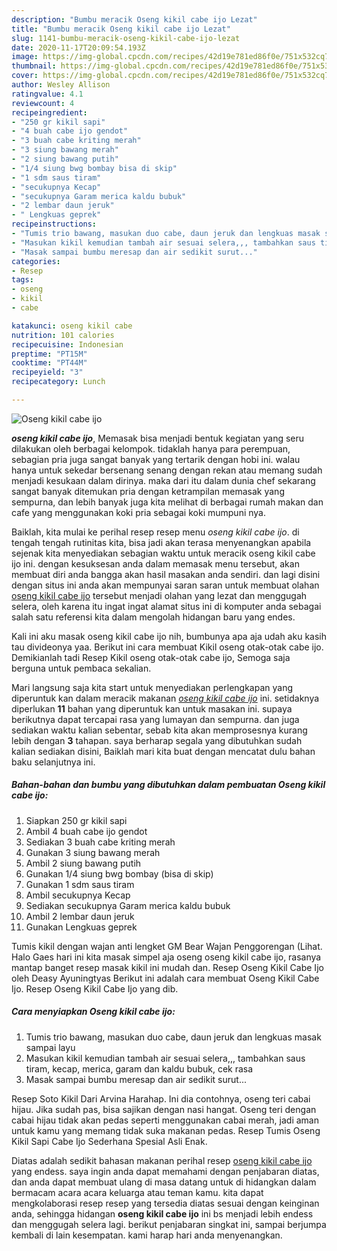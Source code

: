 ```yaml
---
description: "Bumbu meracik Oseng kikil cabe ijo Lezat"
title: "Bumbu meracik Oseng kikil cabe ijo Lezat"
slug: 1141-bumbu-meracik-oseng-kikil-cabe-ijo-lezat
date: 2020-11-17T20:09:54.193Z
image: https://img-global.cpcdn.com/recipes/42d19e781ed86f0e/751x532cq70/oseng-kikil-cabe-ijo-foto-resep-utama.jpg
thumbnail: https://img-global.cpcdn.com/recipes/42d19e781ed86f0e/751x532cq70/oseng-kikil-cabe-ijo-foto-resep-utama.jpg
cover: https://img-global.cpcdn.com/recipes/42d19e781ed86f0e/751x532cq70/oseng-kikil-cabe-ijo-foto-resep-utama.jpg
author: Wesley Allison
ratingvalue: 4.1
reviewcount: 4
recipeingredient:
- "250 gr kikil sapi"
- "4 buah cabe ijo gendot"
- "3 buah cabe kriting merah"
- "3 siung bawang merah"
- "2 siung bawang putih"
- "1/4 siung bwg bombay bisa di skip"
- "1 sdm saus tiram"
- "secukupnya Kecap"
- "secukupnya Garam merica kaldu bubuk"
- "2 lembar daun jeruk"
- " Lengkuas geprek"
recipeinstructions:
- "Tumis trio bawang, masukan duo cabe, daun jeruk dan lengkuas masak sampai layu"
- "Masukan kikil kemudian tambah air sesuai selera,,, tambahkan saus tiram, kecap, merica, garam dan kaldu bubuk, cek rasa"
- "Masak sampai bumbu meresap dan air sedikit surut..."
categories:
- Resep
tags:
- oseng
- kikil
- cabe

katakunci: oseng kikil cabe 
nutrition: 101 calories
recipecuisine: Indonesian
preptime: "PT15M"
cooktime: "PT44M"
recipeyield: "3"
recipecategory: Lunch

---
```



![Oseng kikil cabe ijo](https://img-global.cpcdn.com/recipes/42d19e781ed86f0e/751x532cq70/oseng-kikil-cabe-ijo-foto-resep-utama.jpg)

<b><i>oseng kikil cabe ijo</i></b>, Memasak bisa menjadi bentuk kegiatan yang seru dilakukan oleh berbagai kelompok. tidaklah hanya para perempuan, sebagian pria juga sangat banyak yang tertarik dengan hobi ini. walau hanya untuk sekedar bersenang senang dengan rekan atau memang sudah menjadi kesukaan dalam dirinya. maka dari itu dalam dunia chef sekarang sangat banyak ditemukan pria dengan ketrampilan memasak yang sempurna, dan lebih banyak juga kita melihat di berbagai rumah makan dan cafe yang menggunakan koki pria sebagai koki mumpuni nya.

Baiklah, kita mulai ke perihal resep resep menu <i>oseng kikil cabe ijo</i>. di tengah tengah rutinitas kita, bisa jadi akan terasa menyenangkan apabila sejenak kita menyediakan sebagian waktu untuk meracik oseng kikil cabe ijo ini. dengan kesuksesan anda dalam memasak menu tersebut, akan membuat diri anda bangga akan hasil masakan anda sendiri. dan lagi disini dengan situs ini anda akan mempunyai saran saran untuk membuat olahan <u>oseng kikil cabe ijo</u> tersebut menjadi olahan yang lezat dan menggugah selera, oleh karena itu ingat ingat alamat situs ini di komputer anda sebagai salah satu referensi kita dalam mengolah hidangan baru yang endes.

Kali ini aku masak oseng kikil cabe ijo nih, bumbunya apa aja udah aku kasih tau divideonya yaa. Berikut ini cara membuat Kikil oseng otak-otak cabe ijo. Demikianlah tadi Resep Kikil oseng otak-otak cabe ijo, Semoga saja berguna untuk pembaca sekalian.


Mari langsung saja kita start untuk menyediakan perlengkapan yang diperuntuk kan dalam meracik makanan <u><i>oseng kikil cabe ijo</i></u> ini. setidaknya diperlukan <b>11</b> bahan yang diperuntuk kan untuk masakan ini. supaya berikutnya dapat tercapai rasa yang lumayan dan sempurna. dan juga sediakan waktu kalian sebentar, sebab kita akan memprosesnya kurang lebih dengan <b>3</b> tahapan. saya berharap segala yang dibutuhkan sudah kalian sediakan disini, Baiklah mari kita buat dengan mencatat dulu bahan baku selanjutnya ini.

<!--inarticleads1-->

##### Bahan-bahan dan bumbu yang dibutuhkan dalam pembuatan Oseng kikil cabe ijo:

1. Siapkan 250 gr kikil sapi
1. Ambil 4 buah cabe ijo gendot
1. Sediakan 3 buah cabe kriting merah
1. Gunakan 3 siung bawang merah
1. Ambil 2 siung bawang putih
1. Gunakan 1/4 siung bwg bombay (bisa di skip)
1. Gunakan 1 sdm saus tiram
1. Ambil secukupnya Kecap
1. Sediakan secukupnya Garam merica kaldu bubuk
1. Ambil 2 lembar daun jeruk
1. Gunakan  Lengkuas geprek


Tumis kikil dengan wajan anti lengket GM Bear Wajan Penggorengan (Lihat. Halo Gaes hari ini kita masak simpel aja oseng oseng kikil cabe ijo, rasanya mantap banget resep masak kikil ini mudah dan. Resep Oseng Kikil Cabe Ijo oleh Deasy Ayuningtyas Berikut ini adalah cara membuat Oseng Kikil Cabe Ijo. Resep Oseng Kikil Cabe Ijo yang dib. 

<!--inarticleads2-->

##### Cara menyiapkan Oseng kikil cabe ijo:

1. Tumis trio bawang, masukan duo cabe, daun jeruk dan lengkuas masak sampai layu
1. Masukan kikil kemudian tambah air sesuai selera,,, tambahkan saus tiram, kecap, merica, garam dan kaldu bubuk, cek rasa
1. Masak sampai bumbu meresap dan air sedikit surut...


Resep Soto Kikil Dari Arvina Harahap. Ini dia contohnya, oseng teri cabai hijau. Jika sudah pas, bisa sajikan dengan nasi hangat. Oseng teri dengan cabai hijau tidak akan pedas seperti menggunakan cabai merah, jadi aman untuk kamu yang memang tidak suka makanan pedas. Resep Tumis Oseng Kikil Sapi Cabe Ijo Sederhana Spesial Asli Enak. 

Diatas adalah sedikit bahasan makanan perihal resep <u>oseng kikil cabe ijo</u> yang endess. saya ingin anda dapat memahami dengan penjabaran diatas, dan anda dapat membuat ulang di masa datang untuk di hidangkan dalam bermacam acara acara keluarga atau teman kamu. kita dapat mengkolaborasi resep resep yang tersedia diatas sesuai dengan keinginan anda, sehingga hidangan <b>oseng kikil cabe ijo</b> ini bs menjadi lebih endess dan menggugah selera lagi. berikut penjabaran singkat ini, sampai berjumpa kembali di lain kesempatan. kami harap hari anda menyenangkan.
